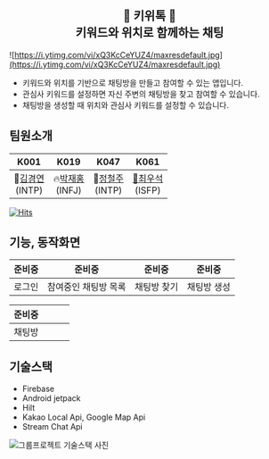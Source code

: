 <h2 align="center">
 🥝 키위톡 🥝 <br/>키워드와 위치로 함께하는 채팅
</h2>  

![https://i.ytimg.com/vi/xQ3KcCeYUZ4/maxresdefault.jpg](https://i.ytimg.com/vi/xQ3KcCeYUZ4/maxresdefault.jpg)

- 키워드와 위치를 기반으로 채팅방을 만들고 참여할 수 있는 앱입니다.
- 관심사 키워드를 설정하면 자신 주변의 채팅방을 찾고 참여할 수 있습니다.
- 채팅방을 생성할 때 위치와 관심사 키워드를 설정할 수 있습니다.

## 팀원소개
|K001|K019|K047|K061|
|:--:|:--:|:--:|:--:|
🎸[김경연](https://github.com/KimGyeongyeon)<br>(INTP)|:fire:[박재홍](https://github.com/prk4224)<br>(INFJ)|🥝[정철주](https://github.com/steelzoo)<br>(INTP)|[🥕최우석](https://github.com/choius323)<br>(ISFP)

[![Hits](https://hits.seeyoufarm.com/api/count/incr/badge.svg?url=https%3A%2F%2Fgithub.com%2Fboostcampwm-2022%2Fandroid08-KiwiTalk&count_bg=%2379C83D&title_bg=%23AA542F&icon=android.svg&icon_color=%239BE135&title=hits&edge_flat=false)](https://hits.seeyoufarm.com)

## 기능, 동작화면

|준비중|준비중|준비중|준비중|
|:--:|:--:|:--:|:--:|
|로그인|참여중인 채팅방 목록|채팅방 찾기|채팅방 생성|


|준비중||||
|:--:|:--:|:--:|:--:|
|채팅방||||

## 기술스택
- Firebase
- Android jetpack
- Hilt
- Kakao Local Api, Google Map Api
- Stream Chat Api

![그룹프로젝트 기술스택 사진](https://user-images.githubusercontent.com/67748153/204139833-838a2d8f-bafc-4bd5-b802-ac3997a06032.png)
